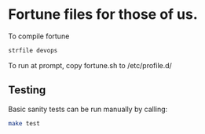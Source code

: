 # Fortune files for those of us.

To compile fortune
```sh
strfile devops
```

To run at prompt, copy fortune.sh to /etc/profile.d/

## Testing

Basic sanity tests can be run manually by calling:

```sh
make test
```
